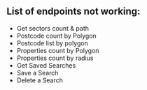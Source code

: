 ## List of endpoints not working:

- Get sectors count & path
- Postcode count by Polygon
- Postcode list by polygon
- Properties count by Polygon
- Properties count by radius
- Get Saved Searches
- Save a Search
- Delete a Search
